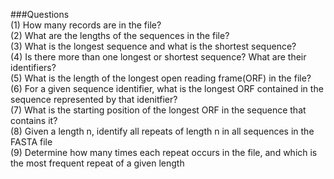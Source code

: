 ###Questions  
(1) How many records are in the file?  
(2) What are the lengths of the sequences in the file?  
(3) What is the longest sequence and what is the shortest sequence?  
(4) Is there more than one longest or shortest sequence? What are their identifiers?  
(5) What is the length of the longest open reading frame(ORF) in the file?  
(6) For a given sequence identifier, what is the longest ORF contained in the sequence represented by that idenitfier?  
(7) What is the starting position of the longest ORF in the sequence that contains it?  
(8) Given a length n, identify all repeats of length n in all sequences in the FASTA file  
(9) Determine how many times each repeat occurs in the file, and which is the most frequent repeat of a given length  
